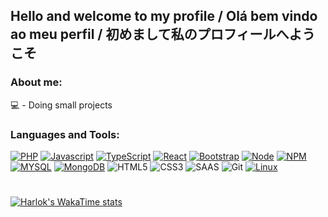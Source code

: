 <h2> Hello and welcome to my profile / Olá bem vindo ao meu perfil / 初めまして私のプロフィールへようこそ</h2>

<h3>About me:</h3>
  💻 - Doing small projects <br>

<h3>Languages and Tools:</h3>
<p align="left" dir="auto">

[![PHP](https://img.shields.io/badge/PHP-777BB4?style=for-the-badge&logo=php&logoColor=white)](https://www.php.net)
[![Javascript](https://img.shields.io/badge/JavaScript-F7DF1E?style=for-the-badge&logo=javascript&logoColor=black)](https://developer.mozilla.org/pt-BR/docs/Web/JavaScript)
[![TypeScript](https://img.shields.io/badge/TypeScript-007ACC?style=for-the-badge&logo=typescript&logoColor=white)](https://www.typescriptlang.org)
[![React](https://img.shields.io/badge/React-20232A?style=for-the-badge&logo=react&logoColor=61DAFB)](https://react.devhttps://react.dev)
[![Bootstrap](https://img.shields.io/badge/Bootstrap-563D7C?style=for-the-badge&logo=bootstrap&logoColor=white)](https://getbootstrap.com)
[![Node](https://img.shields.io/badge/Node.js-43853D?style=for-the-badge&logo=node.js&logoColor=white)](https://nodejs.org/pt)
[![NPM](https://img.shields.io/badge/NPM-%23000000.svg?style=flat&amp;logo=npm&amp;logoColor=white)](https://www.npmjs.com)
[![MYSQL](https://img.shields.io/badge/MySQL-005C84?style=for-the-badge&logo=mysql&logoColor=white)](https://www.mysql.com)
[![MongoDB](https://img.shields.io/badge/MongoDB-4EA94B?style=for-the-badge&logo=mongodb&logoColor=white)](https://www.mongodb.com/pt-br)
![HTML5](https://img.shields.io/badge/HTML5-E34F26?style=for-the-badge&logo=html5&logoColor=white)
![CSS3](https://img.shields.io/badge/CSS3-1572B6?style=for-the-badge&logo=css3&logoColor=white)
![SAAS](https://img.shields.io/badge/Sass-CC6699?style=for-the-badge&logo=sass&logoColor=white)
![Git](https://img.shields.io/badge/GIT-E44C30?style=for-the-badge&logo=git&logoColor=white)
[![Linux](https://img.shields.io/badge/Linux-FCC624?style=for-the-badge&logo=linux&logoColor=black)](https://www.linux.org)
</p>

<h1></h1>

[![Harlok's WakaTime stats](https://github-readme-stats.vercel.app/api/wakatime?username=@gabrielregis3&theme=synthwave)](https://github.com/anuraghazra/github-readme-stats)
